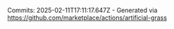 Commits: 2025-02-11T17:11:17.647Z - Generated via https://github.com/marketplace/actions/artificial-grass
<br>
